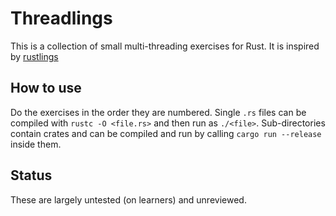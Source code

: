 # Threadlings
This is a collection of small multi-threading exercises for Rust.
It is inspired by [rustlings](https://github.com/rust-lang/rustlings/)

## How to use
Do the exercises in the order they are numbered.
Single `.rs` files can be compiled with `rustc -O <file.rs>` and then run as `./<file>`.
Sub-directories contain crates and can be compiled and run by calling `cargo run --release` inside them.

## Status
These are largely untested (on learners) and unreviewed.
